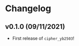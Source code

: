 # Changelog

<!--next-version-placeholder-->

## v0.1.0 (09/11/2021)

- First release of `cipher_yb2503`!